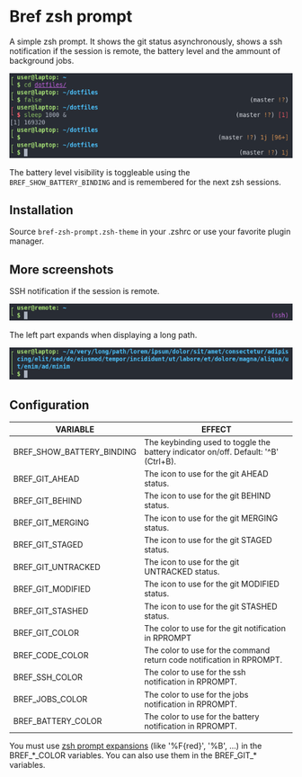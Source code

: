 # Bref zsh prompt

A simple zsh prompt. It shows the git status asynchronously, shows a ssh notification if the session is remote, the battery level and the ammount of background jobs.

![bref prompt](images/bref_prompt.png)

The battery level visibility is toggleable using the `BREF_SHOW_BATTERY_BINDING` and is remembered for the next zsh sessions.

## Installation

Source `bref-zsh-prompt.zsh-theme` in your .zshrc or use your favorite plugin manager.

## More screenshots

SSH notification if the session is remote.

![bref prompt ssh](images/bref_prompt_ssh.png)

The left part expands when displaying a long path.

![bref prompt long path](images/bref_prompt_long_path.png)

## Configuration

|VARIABLE|EFFECT|
|-|-|
|BREF_SHOW_BATTERY_BINDING|The keybinding used to toggle the battery indicator on/off. Default: '^B' (Ctrl+B).|
|BREF_GIT_AHEAD|The icon to use for the git AHEAD status.|
|BREF_GIT_BEHIND|The icon to use for the git BEHIND status.|
|BREF_GIT_MERGING|The icon to use for the git MERGING status.|
|BREF_GIT_STAGED|The icon to use for the git STAGED status.|
|BREF_GIT_UNTRACKED|The icon to use for the git UNTRACKED status.|
|BREF_GIT_MODIFIED|The icon to use for the git MODIFIED status.|
|BREF_GIT_STASHED|The icon to use for the git STASHED status.|
|BREF_GIT_COLOR|The color to use for the git notification in RPROMPT |
|BREF_CODE_COLOR|The color to use for the command return code notification in RPROMPT.|
|BREF_SSH_COLOR|The color to use for the ssh notification in RPROMPT.|
|BREF_JOBS_COLOR|The color to use for the jobs notification in RPROMPT.|
|BREF_BATTERY_COLOR|The color to use for the battery notification in RPROMPT.|

You must use [zsh prompt expansions](https://zsh.sourceforge.io/Doc/Release/Prompt-Expansion.html#Visual-effects) (like '%F{red}', '%B', ...) in the BREF\_\*\_COLOR variables. You can also use them in the BREF\_GIT\_\* variables.
